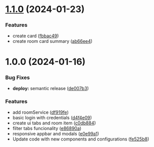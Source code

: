 # [1.1.0](https://github.com/EstebanBedoya/motel-ui/compare/v1.0.0...v1.1.0) (2024-01-23)


### Features

* create card ([fbbac49](https://github.com/EstebanBedoya/motel-ui/commit/fbbac492b2af476cab597373054a85cba563b631))
* create room card summary ([ab66ee4](https://github.com/EstebanBedoya/motel-ui/commit/ab66ee447cf9178bfeaaf5d0ce96e7760bc50bd6))

# 1.0.0 (2024-01-16)


### Bug Fixes

* **deploy:** semantic release ([de007b3](https://github.com/EstebanBedoya/motel-ui/commit/de007b39769ba23d687408351abf2f3a08b7cb09))


### Features

* add roomService ([df919fe](https://github.com/EstebanBedoya/motel-ui/commit/df919fe72bccd99e51008cf1e5da37c364a29d2e))
* basic login with credentials ([d4f4e09](https://github.com/EstebanBedoya/motel-ui/commit/d4f4e09f69a1c30f8040a333ac74173b8dce4097))
* create ui tabs and room item ([c0db884](https://github.com/EstebanBedoya/motel-ui/commit/c0db88433f32b12827395050ac706eacf9f0790b))
* filter tabs funcionality ([e86890a](https://github.com/EstebanBedoya/motel-ui/commit/e86890a40356fedf0a54de5e33a1cda7b8db676b))
* responsive appbar and modals ([e0e99a1](https://github.com/EstebanBedoya/motel-ui/commit/e0e99a1e57a5eed229ec5aa85a2c0da79cee19cb))
* Update code with new components and configurations ([fe525b8](https://github.com/EstebanBedoya/motel-ui/commit/fe525b8874b13c93a259a772ecc26679537feeeb))
